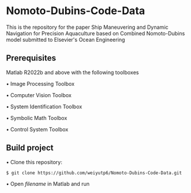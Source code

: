 # Nomoto-Dubins-Code-Data
This is the repository for the paper Ship Maneuvering and Dynamic Navigation for Precision Aquaculture based on Combined Nomoto-Dubins model submitted to Elsevier's Ocean Engineering
## Prerequisites

Matlab R2022b and above with the following toolboxes

•	Image Processing Toolbox

•	Computer Vision Toolbox

•	System Identification Toolbox

•	Symbolic Math Toolbox

•	Control System Toolbox

## Build project

•	Clone this repository:

    $ git clone https://github.com/weiyutp6/Nomoto-Dubins-Code-Data.git
    
•	Open $filename$ in Matlab and run

